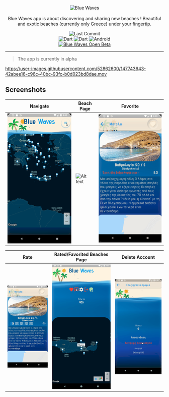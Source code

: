 <p align="center">
  <img src="https://i.imgur.com/ivqOpFJ.png" width="400" alt="Blue Waves" /> <br /><br />
  <span>Blue Waves app is about discovering and sharing new beaches ! Beautiful and exotic beaches (currently only Greece) under your fingertip.</span>
</p>

<p align="center">
 <img src="https://img.shields.io/github/last-commit/esentis/Blue-Waves-Flutter?style=for-the-badge" alt="Last Commit" /></br>
  <img src="https://img.shields.io/badge/Dart-0175C2?style=for-the-badge&logo=dart&logoColor=white" alt="Dart" /> <img src="https://img.shields.io/badge/Flutter-02569B?style=for-the-badge&logo=flutter&logoColor=white" alt="Dart" /> <img src="https://img.shields.io/badge/Android-3DDC84?style=for-the-badge&logo=android&logoColor=white" alt="Android" /><br>
<a href="https://play.google.com/store/apps/details?id=gr.esentis.blue_waves_flutter"><img src="https://steverichey.github.io/google-play-badge-svg/img/el_get.svg" width="250" title="Blue Waves Open Beta" alt="Blue Waves Open Beta"></a>
</p>

---

> The app is currently in alpha

https://user-images.githubusercontent.com/52862600/147743643-42abee16-c96c-40bc-93fc-b0d023bd8dae.mov

## Screenshots

| Navigate                                            | Beach Page                                          | Favorite                                                |
| --------------------------------------------------- | --------------------------------------------------- | ------------------------------------------------------- |
| ![Alt text](/screenshots/navigate.gif "Navigation") | ![Alt text](/screenshots/to_beach.gif "Beach Page") | ![Alt text](/screenshots/favorite.gif "Favorite Beach") |

| Rate                                            | Rated/Favorited Beaches Page                                            | Delete Account                                                |
| ----------------------------------------------- | ----------------------------------------------------------------------- | ------------------------------------------------------------- |
| ![Alt text](/screenshots/rate.gif "Rate Beach") | ![Alt text](/screenshots/rated_favorited.gif "Rated/Favorited Beaches") | ![Alt text](/screenshots/delete_account.gif "Delete Account") |
